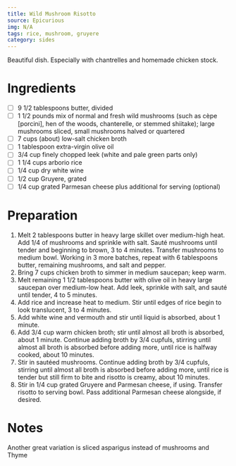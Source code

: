 ```yaml
---
title: Wild Mushroom Risotto
source: Epicurious
img: N/A
tags: rice, mushroom, gruyere
category: sides
---
```


Beautiful dish. Especially with chantrelles and homemade chicken stock.

Ingredients
===========

* [ ] 9 1/2 tablespoons butter, divided
* [ ] 1 1/2 pounds mix of normal and fresh wild mushrooms  (such as cèpe [porcini], hen of the woods, chanterelle, or stemmed shiitake); large mushrooms sliced, small mushrooms halved or quartered
* [ ] 7 cups (about) low-salt chicken broth
* [ ] 1 tablespoon extra-virgin olive oil
* [ ] 3/4 cup finely chopped leek (white and pale green parts only)
* [ ] 1 1/4 cups arborio rice
* [ ] 1/4 cup dry white wine
* [ ] 1/2 cup Gruyere, grated
* [ ] 1/4 cup grated Parmesan cheese plus additional for serving (optional)

Preparation
===========
1. Melt 2 tablespoons butter in heavy large skillet over medium-high heat. Add 1/4 of mushrooms and sprinkle with salt. Sauté mushrooms until tender and beginning to brown, 3 to 4 minutes. Transfer mushrooms to medium bowl. Working in 3 more batches, repeat with 6 tablespoons butter, remaining mushrooms, and salt and pepper.
2. Bring 7 cups chicken broth to simmer in medium saucepan; keep warm.
3. Melt remaining 1 1/2 tablespoons butter with olive oil in heavy large saucepan over medium-low heat. Add leek, sprinkle with salt, and sauté until tender, 4 to 5 minutes.
4. Add rice and increase heat to medium. Stir until edges of rice begin to look translucent, 3 to 4 minutes.
5. Add white wine and vermouth and stir until liquid is absorbed, about 1 minute.
6. Add 3/4 cup warm chicken broth; stir until almost all broth is absorbed, about 1 minute. Continue adding broth by 3/4 cupfuls, stirring until almost all broth is absorbed before adding more, until rice is halfway cooked, about 10 minutes.
7. Stir in sautéed mushrooms. Continue adding broth by 3/4 cupfuls, stirring until almost all broth is absorbed before adding more, until rice is tender but still firm to bite and risotto is creamy, about 10 minutes.
8. Stir in 1/4 cup grated Gruyere and Parmesan cheese, if using. Transfer risotto to serving bowl. Pass additional Parmesan cheese alongside, if desired.

Notes
=====

Another great variation is sliced asparigus instead of mushrooms and Thyme
